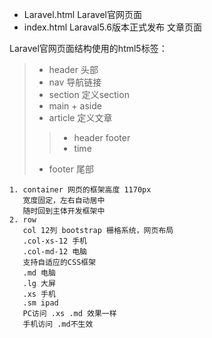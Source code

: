 - Laravel.html    Laravel官网页面
- index.html      Laraval5.6版本正式发布 文章页面


Laravel官网页面结构使用的html5标签：
> * header 头部
> * nav 导航链接
> * section 定义section
> * main + aside 
> * article 定义文章
> > - header footer
> > - time 
> * footer 尾部

```
1. container 网页的框架高度 1170px
   宽度固定，左右自动居中
   随时回到主体开发框架中
2. row 
   col 12列 bootstrap 栅格系统，网页布局
   .col-xs-12 手机
   .col-md-12 电脑
   支持自适应的CSS框架
   .md 电脑 
   .lg 大屏 
   .xs 手机
   .sm ipad
   PC访问 .xs .md 效果一样
   手机访问 .md不生效
```